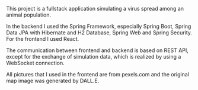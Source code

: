 This project is a fullstack application simulating a virus 
spread among an animal population. 

In the backend I used the Spring Framework, especially Spring 
Boot, Spring Data JPA with Hibernate and H2 Database, Spring 
Web and Spring Security. For the frontend I used React. 

The communication between frontend and backend is based on 
REST API, except for the exchange of simulation data, which
is realized by using a WebSocket connection. 

All pictures that I used in the frontend are from pexels.com
and the original map image was generated by DALL.E. 
